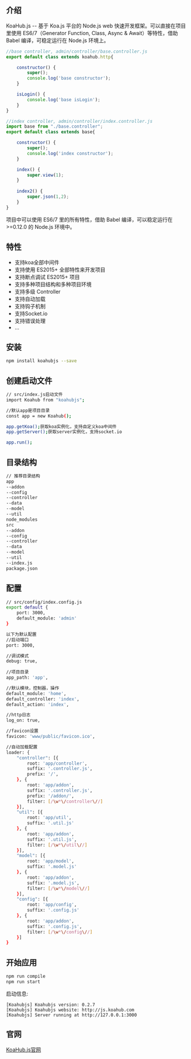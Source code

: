 ## 介绍

KoaHub.js -- 基于 Koa.js 平台的 Node.js web 快速开发框架。可以直接在项目里使用 ES6/7（Generator Function, Class, Async & Await）等特性，借助 Babel 编译，可稳定运行在 Node.js 环境上。


```js
//base controller, admin/controller/base.controller.js
export default class extends koahub.http{

    constructor() {
        super();
        console.log('base constructor');
    }

    isLogin() {
        console.log('base isLogin');
    }
}

//index controller, admin/controller/index.controller.js
import base from "./base.controller";
export default class extends base{

    constructor() {
        super();
        console.log('index constructor');
    }

    index() {
        super.view(1);
    }
    
    index2() {
        super.json(1,2);
    }
}
```

项目中可以使用 ES6/7 里的所有特性，借助 Babel 编译，可以稳定运行在 >=0.12.0 的 Node.js 环境中。

## 特性

* 支持koa全部中间件
* 支持使用 ES2015+ 全部特性来开发项目
* 支持断点调试 ES2015+ 项目
* 支持多种项目结构和多种项目环境
* 支持多级 Controller
* 支持自动加载
* 支持钩子机制
* 支持Socket.io
* 支持错误处理
* ...

## 安装

```sh
npm install koahubjs --save
```

## 创建启动文件

```sh
// src/index.js启动文件
import Koahub from "koahubjs";

//默认app是项目目录
const app = new Koahub();

app.getKoa();获取koa实例化，支持自定义koa中间件
app.getServer();获取server实例化，支持socket.io

app.run();
```

## 目录结构

```sh
// 推荐目录结构
app
--addon
--config
--controller
--data
--model
--util
node_modules
src
--addon
--config
--controller
--data
--model
--util
--index.js
package.json
```

## 配置
```sh
// src/config/index.config.js
export default {
    port: 3000,
    default_module: 'admin'
}

以下为默认配置
//启动端口
port: 3000,

//调试模式
debug: true,
    
//项目目录
app_path: 'app',

//默认模块，控制器，操作
default_module: 'home',
default_controller: 'index',
default_action: 'index',

//http日志
log_on: true,

//favicon设置
favicon: 'www/public/favicon.ico',

//自动加载配置
loader: {
    "controller": [{
        root: 'app/controller',
        suffix: '.controller.js',
        prefix: '/',
    }, {
        root: 'app/addon',
        suffix: '.controller.js',
        prefix: '/addon/',
        filter: [/\w*\/controller\//]
    }],
    "util": [{
        root: 'app/util',
        suffix: '.util.js'
    }, {
        root: 'app/addon',
        suffix: '.util.js',
        filter: [/\w*\/util\//]
    }],
    "model": [{
        root: 'app/model',
        suffix: '.model.js'
    }, {
        root: 'app/addon',
        suffix: '.model.js',
        filter: [/\w*\/model\//]
    }],
    "config": [{
        root: 'app/config',
        suffix: '.config.js'
    }, {
        root: 'app/addon',
        suffix: '.config.js',
        filter: [/\w*\/config\//]
    }]
}

```

## 开始应用

```sh
npm run compile
npm run start
```

启动信息:

```text
[Koahubjs] Koahubjs version: 0.2.7
[Koahubjs] Koahubjs website: http://js.koahub.com
[Koahubjs] Server running at http://127.0.0.1:3000
```


## 官网
[KoaHub.js官网](http://js.koahub.com)
